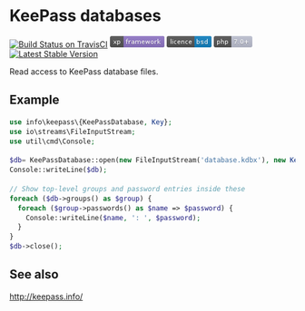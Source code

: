 KeePass databases
=================

[![Build Status on TravisCI](https://secure.travis-ci.org/xp-forge/keepass.svg)](http://travis-ci.org/xp-forge/keepass)
[![XP Framework Module](https://raw.githubusercontent.com/xp-framework/web/master/static/xp-framework-badge.png)](https://github.com/xp-framework/core)
[![BSD Licence](https://raw.githubusercontent.com/xp-framework/web/master/static/licence-bsd.png)](https://github.com/xp-framework/core/blob/master/LICENCE.md)
[![Requires PHP 7.0+](https://raw.githubusercontent.com/xp-framework/web/master/static/php-7_0plus.png)](http://php.net/)
[![Latest Stable Version](https://poser.pugx.org/xp-forge/keepass/version.png)](https://packagist.org/packages/xp-forge/keepass)

Read access to KeePass database files.

Example
-------

```php
use info\keepass\{KeePassDatabase, Key};
use io\streams\FileInputStream;
use util\cmd\Console;

$db= KeePassDatabase::open(new FileInputStream('database.kdbx'), new Key('passphrase'));
Console::writeLine($db);

// Show top-level groups and password entries inside these
foreach ($db->groups() as $group) {
  foreach ($group->passwords() as $name => $password) {
    Console::writeLine($name, ': ', $password);
  }
}
$db->close();
```

See also
--------
http://keepass.info/
